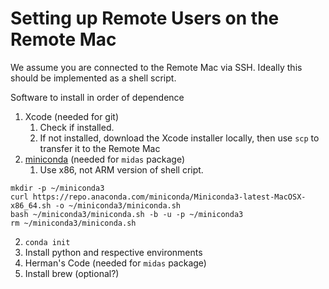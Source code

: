 # Setting up Remote Users on the Remote Mac

We assume you are connected to the Remote Mac via SSH. Ideally this should be implemented as a shell script.

Software to install in order of dependence
1. Xcode (needed for git)
   1. Check if installed.
   2. If not installed, download the Xcode installer locally, then use `scp` to transfer it to the Remote Mac
2. [miniconda](https://www.anaconda.com/docs/getting-started/miniconda/install#quickstart-install-instruction) (needed for `midas`  package)
   1. Use x86, not ARM version of shell cript.
```shell
mkdir -p ~/miniconda3
curl https://repo.anaconda.com/miniconda/Miniconda3-latest-MacOSX-x86_64.sh -o ~/miniconda3/miniconda.sh
bash ~/miniconda3/miniconda.sh -b -u -p ~/miniconda3
rm ~/miniconda3/miniconda.sh
```
   2. `conda init`
3. Install python and respective environments
4. Herman's Code (needed for `midas`  package)
5. Install brew (optional?)
